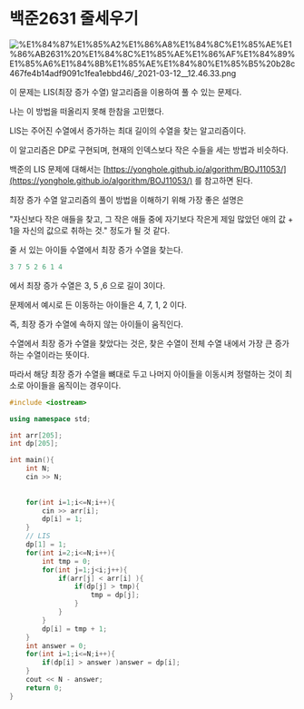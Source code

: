 # 백준2631 줄세우기

![%E1%84%87%E1%85%A2%E1%86%A8%E1%84%8C%E1%85%AE%E1%86%AB2631%20%E1%84%8C%E1%85%AE%E1%86%AF%E1%84%89%E1%85%A6%E1%84%8B%E1%85%AE%E1%84%80%E1%85%B5%20b28c467fe4b14adf9091c1fea1ebbd46/_2021-03-12__12.46.33.png](%E1%84%87%E1%85%A2%E1%86%A8%E1%84%8C%E1%85%AE%E1%86%AB2631%20%E1%84%8C%E1%85%AE%E1%86%AF%E1%84%89%E1%85%A6%E1%84%8B%E1%85%AE%E1%84%80%E1%85%B5%20b28c467fe4b14adf9091c1fea1ebbd46/_2021-03-12__12.46.33.png)

이 문제는 LIS(최장 증가 수열) 알고리즘을 이용하여 풀 수 있는 문제다. 

나는 이 방법을 떠올리지 못해 한참을 고민했다. 

LIS는 주어진 수열에서 증가하는 최대 길이의 수열을 찾는 알고리즘이다. 

이 알고리즘은 DP로 구현되며, 현재의 인덱스보다 작은 수들을 세는 방법과 비슷하다. 

백준의 LIS 문제에 대해서는 [https://yonghole.github.io/algorithm/BOJ11053/](https://yonghole.github.io/algorithm/BOJ11053/) 를 참고하면 된다.

최장 증가 수열 알고리즘의 풀이 방법을 이해하기 위해 가장 좋은 설명은

"자신보다 작은 애들을 찾고, 그 작은 애들 중에 자기보다 작은게 제일 많았던 애의 값 + 1을 자신의 값으로 취하는 것." 정도가 될 것 같다. 

줄 서 있는 아이들 수열에서 최장 증가 수열을 찾는다. 

```cpp
3 7 5 2 6 1 4

```

에서 최장 증가 수열은 3, 5 ,6 으로 길이 3이다. 

문제에서 예시로 든 이동하는 아이들은  4, 7, 1, 2 이다. 

즉, 최장 증가 수열에 속하지 않는 아이들이 움직인다. 

수열에서 최장 증가 수열을 찾았다는 것은, 찾은 수열이 전체 수열 내에서 가장 큰 증가하는 수열이라는 뜻이다. 

따라서 해당 최장 증가 수열을 뼈대로 두고 나머지 아이들을 이동시켜 정렬하는 것이 최소로 아이들을 움직이는 경우이다. 

```cpp
#include <iostream>

using namespace std;

int arr[205];
int dp[205];

int main(){
    int N;
    cin >> N;
    
    
    for(int i=1;i<=N;i++){
        cin >> arr[i];
        dp[i] = 1;
    }
    // LIS
    dp[1] = 1;
    for(int i=2;i<=N;i++){
        int tmp = 0;
        for(int j=1;j<i;j++){
            if(arr[j] < arr[i] ){
                if(dp[j] > tmp){
                    tmp = dp[j];
                }
            }
        }
        dp[i] = tmp + 1;
    }
    int answer = 0;
    for(int i=1;i<=N;i++){
        if(dp[i] > answer )answer = dp[i];
    }
    cout << N - answer;
    return 0;
}
```